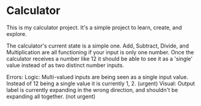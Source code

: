 # Calculator
This is my calculator project. It's a simple project to learn, create, and explore.

The calculator's current state is a simple one. Add, Subtract, Divide, and Multiplication are all functioning if your input is only one number.
Once the calculator receives a number like 12 it should be able to see it as a 'single' value instead of as two distinct number inputs.

Errors:
Logic: Multi-valued inputs are being seen as a single input value. Instead of 12 being a single value it is currently 1, 2. (urgent)
Visual: Output label is currently expanding in the wrong direction, and shouldn't be expanding all together. (not urgent)
